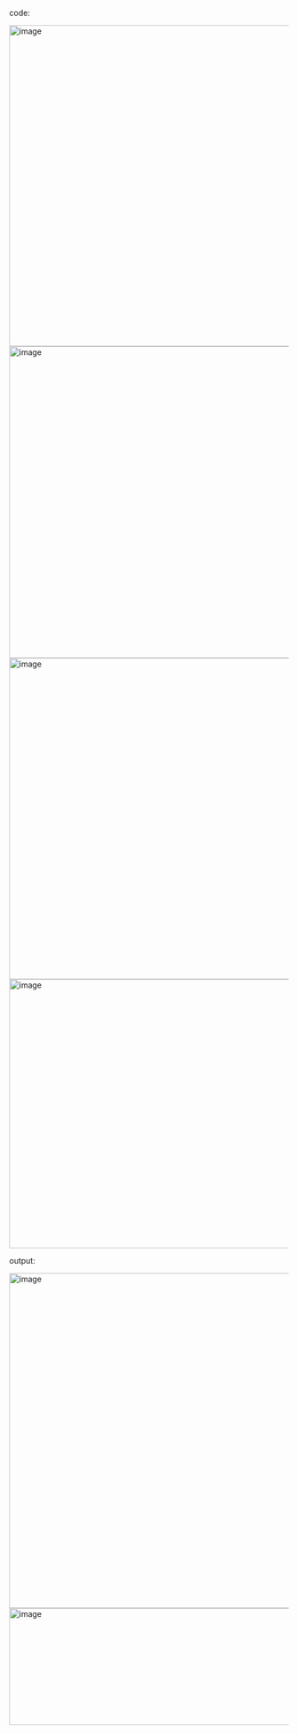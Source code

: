 code:

<img width="725" height="579" alt="image" src="https://github.com/user-attachments/assets/a627519b-275f-407c-a0db-e87db60440eb" />
<img width="698" height="562" alt="image" src="https://github.com/user-attachments/assets/82709e82-9218-4787-9f3d-2335a8e44cc9" />
<img width="993" height="579" alt="image" src="https://github.com/user-attachments/assets/235c7698-330c-4503-a748-e9fd9957f654" />
<img width="587" height="485" alt="image" src="https://github.com/user-attachments/assets/7bdcc405-a1c4-4d96-8bd1-e3ea150f31a1" />


output:

<img width="642" height="604" alt="image" src="https://github.com/user-attachments/assets/b1fa3d6d-2e88-414d-b1a2-663d6b0ae4b8" />
<img width="546" height="211" alt="image" src="https://github.com/user-attachments/assets/27b72a60-56a9-432a-b62c-33ae0830c925" />




